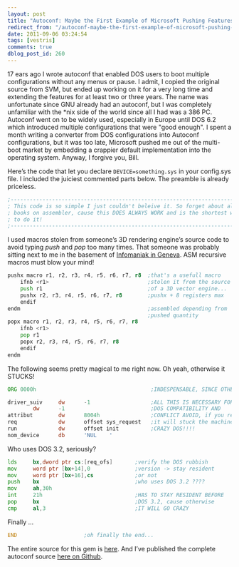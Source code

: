 ```yaml
---
layout: post
title: "Autoconf: Maybe the First Example of Microsoft Pushing Features into the OS to Kill a Competitor"
redirect_from: "/autoconf-maybe-the-first-example-of-microsoft-pushing-features-into-the-os-to-kill-a-competitor/"
date: 2011-09-06 03:24:54
tags: [vestris]
comments: true
dblog_post_id: 260
---
```

17 ears ago I wrote autoconf that enabled DOS users to boot multiple configurations without any menus or pause. I admit, I copied the original source from SVM, but ended up working on it for a very long time and extending the features for at least two or three years. The name was unfortunate since GNU already had an autoconf, but I was completely unfamiliar with the *nix side of the world since all I had was a 386 PC. Autoconf went on to be widely used, especially in Europe until DOS 6.2 which introduced multiple configurations that were "good enough". I spent a month writing a converter from DOS configurations into Autoconf configurations, but it was too late, Microsoft pushed me out of the multi-boot market by embedding a crappier default implementation into the operating system. Anyway, I forgive you, Bill.

Here’s the code that let you declare `DEVICE=something.sys` in your config.sys file. I included the juiciest commented parts below. The preamble is already priceless.

```asm
;----------------------------------------------------------------------------
; This code is so simple I just couldn't beleive it. So forget about all
; books on assembler, cause this DOES ALWAYS WORK and is the shortest way
; to do it!
;----------------------------------------------------------------------------
```

I used macros stolen from someone’s 3D rendering engine’s source code to avoid typing _push_ and _pop_ too many times. That someone was probably sitting next to me in the basement of [Infomaniak in Geneva](http://www.infomaniak.com/). ASM recursive macros must blow your mind!

```asm
pushx macro r1, r2, r3, r4, r5, r6, r7, r8  ;that's a usefull macro
    ifnb <r1>                               ;stolen it from the source
    push r1                                 ;of a 3D vector engine...
    pushx r2, r3, r4, r5, r6, r7, r8        ;pushx + 8 registers max
    endif
endm                                        ;assembled depending from
                                            ;pushed quantity
popx macro r1, r2, r3, r4, r5, r6, r7, r8
    ifnb <r1>
    pop r1
    popx r2, r3, r4, r5, r6, r7, r8
    endif
endm
```

The following seems pretty magical to me right now. Oh yeah, otherwise it STUCKS!

```asm
ORG 0000h                                    ;INDESPENSABLE, SINCE OTHERWISE IT STUCKS

driver_suiv     dw      -1                   ;ALL THIS IS NECESSARY FOR
        dw      -1                           ;DOS COMPATIBILITY AND
attribut        dw      8004h                ;CONFLICT AVOID, if you remove
req             dw      offset sys_request   ;it will stuck the machine
run             dw      offset init          ;CRAZY DOS!!!!
nom_device      db      'NUL    '
```

Who uses DOS 3.2, seriously?

```asm
lds     bx,dword ptr cs:[req_ofs]       ;verify the DOS rubbish
mov     word ptr [bx+14],0              ;version -> stay resident
mov     word ptr [bx+16],cs             ;or not
push    bx                              ;who uses DOS 3.2 ????
mov     ah,30h
int     21h                             ;HAS TO STAY RESIDENT BEFORE
pop     bx                              ;DOS 3.2, cause otherwise
cmp     al,3                            ;IT WILL GO CRAZY
```

Finally ...

```asm
END                     ;oh finally the end...
```

The entire source for this gem is [here](https://raw.github.com/dblock/autoconf/master/src/CLRBUFF.ASM). And I’ve published the complete autoconf source [here on Github](https://github.com/dblock/autoconf).
